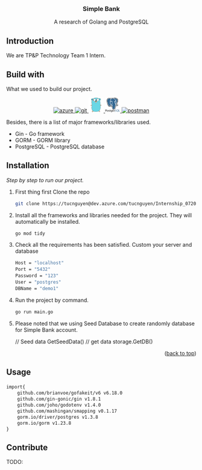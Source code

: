 <!-- PROJECT LOGO -->
<br />
<div align="center">
  <!-- <a href="https://www.tpptechnology.com/">
    <img src="internBE.com/pkg/logo.png" alt="Logo" width="80" height="80">
  </a> -->
    <a name="readme-top"></a>

  <h3 align="center">Simple Bank</h3>

  <p align="center">
    A research of Golang and PostgreSQL 
    <br />
  </p>
</div>

## Introduction

We are TP&P Technology Team 1 Intern.

## Build with

What we used to build our project.

<p align="center"><a href="https://azure.microsoft.com/en-in/" target="_blank" rel="noreferrer"> <img src="https://www.vectorlogo.zone/logos/microsoft_azure/microsoft_azure-icon.svg" alt="azure" width="40" height="40"/> </a> <a href="https://git-scm.com/" target="_blank" rel="noreferrer"> <img src="https://www.vectorlogo.zone/logos/git-scm/git-scm-icon.svg" alt="git" width="40" height="40"/> </a> <a href="https://golang.org" target="_blank" rel="noreferrer"> <img src="https://raw.githubusercontent.com/devicons/devicon/master/icons/go/go-original.svg" alt="go" width="40" height="40"/> </a> <a href="https://www.postgresql.org" target="_blank" rel="noreferrer"> <img src="https://raw.githubusercontent.com/devicons/devicon/master/icons/postgresql/postgresql-original-wordmark.svg" alt="postgresql" width="40" height="40"/> </a> <a href="https://postman.com" target="_blank" rel="noreferrer"> <img src="https://www.vectorlogo.zone/logos/getpostman/getpostman-icon.svg" alt="postman" width="40" height="40"/> </a>

Besides, there is a list of major frameworks/libraries used.

- Gin - Go framework
- GORM - GORM library
- PostgreSQL - PostgreSQL database

## Installation

_Step by step to run our project._

1.  First thing first Clone the repo
    ```sh
    git clone https://tucnguyen@dev.azure.com/tucnguyen/Internship_072022/_git/Internship_072022
    ```
2.  Install all the frameworks and libraries needed for the project. They will automatically be installed.
    ```sh
    go mod tidy
    ```
3.  Check all the requirements has been satisfied. Custom your server and
    database

    ```sh
    Host = "localhost"
    Port = "5432"
    Password = "123"
    User = "postgres"
    DBName = "demo1"
    ```

4.  Run the project by command.

    ```sh
    go run main.go
    ```

5.  Please noted that we using Seed Database to create randomly database for Simple Bank account.

    // Seed data
    GetSeedData()
    // get data
    storage.GetDB()

    <p align="right">(<a href="#readme-top">back to top</a>)</p>

## Usage

    import{
        github.com/brianvoe/gofakeit/v6 v6.18.0
        github.com/gin-gonic/gin v1.8.1
        github.com/joho/godotenv v1.4.0
        github.com/mashingan/smapping v0.1.17
        gorm.io/driver/postgres v1.3.8
        gorm.io/gorm v1.23.8
    }

## Contribute

TODO:

